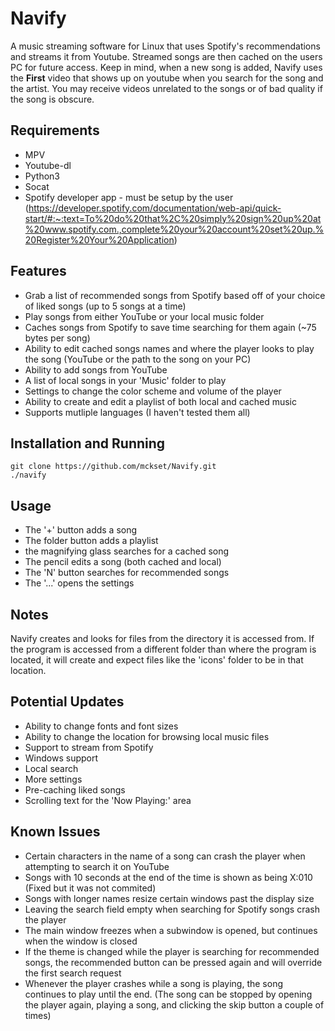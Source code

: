 # Navify
A music streaming software for Linux that uses Spotify's recommendations and streams it from Youtube. Streamed songs are then cached on the users PC for future access. Keep in mind, when a new song is added, Navify uses the **First** video that shows up on youtube when you search for the song and the artist. You may receive videos unrelated to the songs or of bad quality if the song is obscure.

Requirements
------------
- MPV
- Youtube-dl
- Python3
- Socat
- Spotify developer app - must be setup by the user (https://developer.spotify.com/documentation/web-api/quick-start/#:~:text=To%20do%20that%2C%20simply%20sign%20up%20at%20www.spotify.com.,complete%20your%20account%20set%20up.%20Register%20Your%20Application)

Features
--------
- Grab a list of recommended songs from Spotify based off of your choice of liked songs (up to 5 songs at a time)
- Play songs from either YouTube or your local music folder
- Caches songs from Spotify to save time searching for them again (~75 bytes per song)
- Ability to edit cached songs names and where the player looks to play the song (YouTube or the path to the song on your PC)
- Ability to add songs from YouTube
- A list of local songs in your 'Music' folder to play
- Settings to change the color scheme and volume of the player
- Ability to create and edit a playlist of both local and cached music
- Supports mutliple languages (I haven't tested them all)

Installation and Running
------------------------
```
git clone https://github.com/mckset/Navify.git
./navify
```

Usage
-----
- The '+' button adds a song
- The folder button adds a playlist
- the magnifying glass searches for a cached song
- The pencil edits a song (both cached and local)
- The 'N' button searches for recommended songs
- The  '...' opens the settings

Notes
-----
Navify creates and looks for files from the directory it is accessed from. If the program is accessed from a different folder than where the program is located, it will create and expect files like the 'icons' folder to be in that location. 

Potential Updates
-----------------
- Ability to change fonts and font sizes
- Ability to change the location for browsing local music files
- Support to stream from Spotify
- Windows support
- Local search
- More settings
- Pre-caching liked songs
- Scrolling text for the 'Now Playing:' area

Known Issues
------------
- Certain characters in the name of a song can crash the player when attempting to search it on YouTube
- Songs with 10 seconds at the end of the time is shown as being X:010 (Fixed but it was not commited)
- Songs with longer names resize certain windows past the display size
- Leaving the search field empty when searching for Spotify songs crash the player
- The main window freezes when a subwindow is opened, but continues when the window is closed
- If the theme is changed while the player is searching for recommended songs, the recommended button can be pressed again and will override the first search request
- Whenever the player crashes while a song is playing, the song continues to play until the end. (The song can be stopped by opening the player again, playing a song, and clicking the skip button a couple of times)
